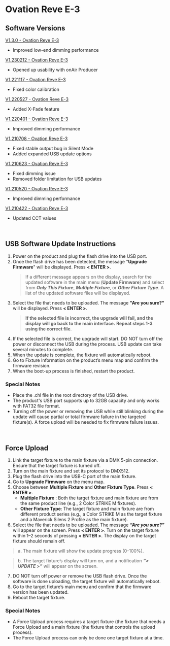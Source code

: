 # Ovation Reve E-3

## Software Versions

[V1.3.0 - Ovation Reve E-3](https://github.com/Chauvet-Pro/OVATIONREVEE3/blob/42bd5332d1d066994851a3fef31c50e9628e5552/firmware/V1.3.0_06-03-24.zip)
- Improved low-end dimming performance

[V1.230212 - Ovation Reve E-3](https://github.com/Chauvet-Pro/OVATIONREVEE3/blob/42bd5332d1d066994851a3fef31c50e9628e5552/firmware/V1.230112.zip)
- Opened up usability with onAir Producer

[V1.221117 - Ovation Reve E-3](https://github.com/Chauvet-Pro/OVATIONREVEE3/blob/42bd5332d1d066994851a3fef31c50e9628e5552/firmware/V1.221117.zip)
- Fixed color calibration

[V1.220527 - Ovation Reve E-3](https://github.com/Chauvet-Pro/OVATIONREVEE3/blob/42bd5332d1d066994851a3fef31c50e9628e5552/firmware/V1.220527.zip)
- Added X-Fade feature

[V1.220401 - Ovation Reve E-3](https://github.com/Chauvet-Pro/OVATIONREVEE3/blob/42bd5332d1d066994851a3fef31c50e9628e5552/firmware/V1.220401.zip)
- Improved dimming performance

[V1.210708 - Ovation Reve E-3](https://github.com/Chauvet-Pro/OVATIONREVEE3/blob/42bd5332d1d066994851a3fef31c50e9628e5552/firmware/V1.210708.zip)
- Fixed stable output bug in Silent Mode
- Added expanded USB update options

[V1.210623 - Ovation Reve E-3](https://github.com/Chauvet-Pro/OVATIONREVEE3/blob/42bd5332d1d066994851a3fef31c50e9628e5552/firmware/V1.210623.zip)
- Fixed dimming issue
- Removed folder limitation for USB updates

[V1.210520 - Ovation Reve E-3](https://github.com/Chauvet-Pro/OVATIONREVEE3/blob/42bd5332d1d066994851a3fef31c50e9628e5552/firmware/V1.210520.zip)
- Improved dimming performance

[V1.210422 - Ovation Reve E-3](https://github.com/Chauvet-Pro/OVATIONREVEE3/blob/42bd5332d1d066994851a3fef31c50e9628e5552/firmware/V1.210422.zip)
- Updated CCT values

&nbsp;

## USB Software Update Instructions

1. Power on the product and plug the flash drive into the USB port.
2. Once the flash drive has been detected, the message "**Upgrade Firmware**" will be displayed. Press **< ENTER >**.
   >If a different message appears on the display, search for the updated software in the main menu (**Update Firmware**) and select from ***Only This Fixture***, ***Multiple Fixture***, or ***Other Fixture Type***. A list of the updated software files will be displayed.
3. Select the file that needs to be uploaded. The message **"Are you sure?"** will be displayed. Press **< ENTER >**.
   >**If the selected file is incorrect, the upgrade will fail, and the display will go back to the main interface.**
   >**Repeat steps 1-3 using the correct file**.
4. If the selected file is correct, the upgrade will start. DO NOT turn off the power or disconnect the USB during the process. USB update can take several minutes to complete.
5. When the update is complete, the fixture will automatically reboot.
6. Go to Fixture Information on the product’s menu map and confirm the firmware revision.
7. When the boot-up process is finished, restart the product.

### Special Notes
* Place the .chl file in the root directory of the USB drive.
* The product's USB port supports up to 32GB capacity and only works with FAT32 file format.
* Turning off the power or removing the USB while still blinking during the update will cause partial or total firmware failure in the targeted fixture(s). A force upload will be needed to fix firmware failure issues.


&nbsp;  

## Force Upload

1.	Link the target fixture to the main fixture via a DMX 5-pin connection. Ensure that the target fixture is turned off.
2.	Turn on the main fixture and set its protocol to DMX512.
3.	Plug the flash drive into the USB-C port of the main fixture.
4.	Go to **Upgrade Firmware** on the menu map.
5.	Choose between **Multiple Fixture** and **Other Fixture Type**. Press **< ENTER >**.
      * **Multiple Fixture** : Both the target fixture and main fixture are from the same product line (e.g., 2 Color STRIKE M fixtures).
      * **Other Fixture Type**: The target fixture and main fixture are from different product series (e.g., a Color STRIKE M as the target fixture and a Maverick Silens 2 Profile as the main fixture).
6.	Select the file that needs to be uploaded. The message ***“Are you sure?”*** will appear on the screen. Press **< ENTER >**. Turn on the target fixture within 1–2 seconds of pressing **< ENTER >**. The display on the target fixture should remain off.
   >a. The main fixture will show the update progress (0–100%).

   >b. The target fixture’s display will turn on, and a notification ***“< UPDATE >”*** will appear on the screen.
7.	DO NOT turn off power or remove the USB flash drive. Once the software is done uploading, the target fixture will automatically reboot.
8.	Go to the target fixture’s main menu and confirm that the firmware version has been updated.
9.	Reboot the target fixture.

### Special Notes
* A Force Upload process requires a target fixture (the fixture that needs a Force Upload and a main fixture (the fixture that controls the upload process).
* The Force Upload process can only be done one target fixture at a time.
